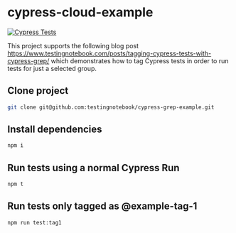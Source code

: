 # cypress-cloud-example

[![Cypress Tests](https://github.com/testingnotebook/cypress-grep-example/actions/workflows/main.yml/badge.svg?branch=main)](https://github.com/testingnotebook/cypress-grep-example/actions/workflows/main.yml)

This project supports the following blog post https://www.testingnotebook.com/posts/tagging-cypress-tests-with-cypress-grep/ which demonstrates how to tag Cypress tests in order to run tests for just a selected group.

## Clone project

```bash
git clone git@github.com:testingnotebook/cypress-grep-example.git
```

## Install dependencies

```bash
npm i
```

## Run tests using a normal Cypress Run

```bash
npm t
```

## Run tests only tagged as @example-tag-1

```bash
npm run test:tag1
```
